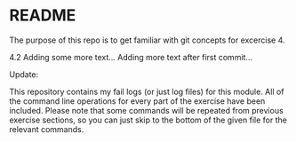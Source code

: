 # README

The purpose of this repo is to get familiar with git concepts for excercise 4.

4.2 Adding some more text...
    Adding more text after first commit...
    
    
Update: 

This repository contains my fail logs (or just log files) for this module. All of the command line operations for every part of the exercise have been included. Please note that some commands will be repeated from previous exercise sections, so you can just skip to the bottom of the given file for the relevant commands.
